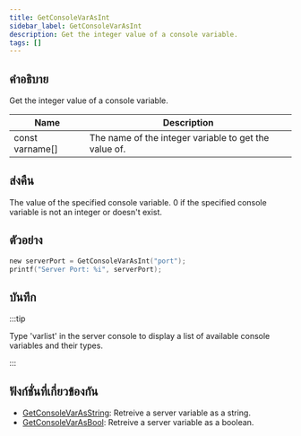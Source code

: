 ```yaml
---
title: GetConsoleVarAsInt
sidebar_label: GetConsoleVarAsInt
description: Get the integer value of a console variable.
tags: []
---
```


## คำอธิบาย

Get the integer value of a console variable.

| Name            | Description                                           |
| --------------- | ----------------------------------------------------- |
| const varname[] | The name of the integer variable to get the value of. |

## ส่งคืน

The value of the specified console variable. 0 if the specified console variable is not an integer or doesn't exist.

## ตัวอย่าง

```c
new serverPort = GetConsoleVarAsInt("port");
printf("Server Port: %i", serverPort);
```

## บันทึก

:::tip

Type 'varlist' in the server console to display a list of available console variables and their types.

:::

## ฟังก์ชั่นที่เกี่ยวข้องกัน

- [GetConsoleVarAsString](../functions/GetConsoleVarAsString): Retreive a server variable as a string.
- [GetConsoleVarAsBool](../functions/GetConsoleVarAsBool): Retreive a server variable as a boolean.
